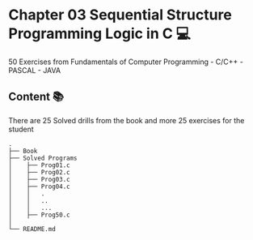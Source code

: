 # Chapter 03 Sequential Structure  Programming Logic in C 💻

50 Exercises from Fundamentals of Computer Programming - C/C++ - PASCAL - JAVA 

## Content 📚

There are 25 Solved drills from the book and more 25 exercises for the student

    .
    ├── Book                             
    ├── Solved Programs  
    │    ├── Prog01.c   
    │    ├── Prog02.c
    │    ├── Prog03.c
    │    ├── Prog04.c
    │    │   .
    │    │   ..
    │    │   ...
    │    ├── Prog50.c
    │
    └── README.md
    
